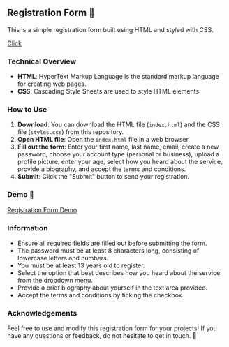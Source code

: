 ## Registration Form 📝

This is a simple registration form built using HTML and styled with CSS.

[Click](https://github.com/leticiaveigacs/registrationForm/settings/pages)



### Technical Overview

- **HTML**: HyperText Markup Language is the standard markup language for creating web pages.
- **CSS**: Cascading Style Sheets are used to style HTML elements.

### How to Use

1. **Download**: You can download the HTML file (`index.html`) and the CSS file (`styles.css`) from this repository.
2. **Open HTML file**: Open the `index.html` file in a web browser.
3. **Fill out the form**: Enter your first name, last name, email, create a new password, choose your account type (personal or business), upload a profile picture, enter your age, select how you heard about the service, provide a biography, and accept the terms and conditions.
4. **Submit**: Click the "Submit" button to send your registration.

### Demo 🚀

[Registration Form Demo](https://github.com/leticiaveigacs/registrationForm/issues/1#issue-2295147378)

### Information

- Ensure all required fields are filled out before submitting the form.
- The password must be at least 8 characters long, consisting of lowercase letters and numbers.
- You must be at least 13 years old to register.
- Select the option that best describes how you heard about the service from the dropdown menu.
- Provide a brief biography about yourself in the text area provided.
- Accept the terms and conditions by ticking the checkbox.

### Acknowledgements

Feel free to use and modify this registration form for your projects! If you have any questions or feedback, do not hesitate to get in touch. 🚀
